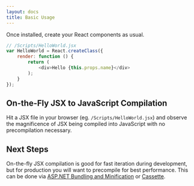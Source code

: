 ```yaml
---
layout: docs
title: Basic Usage
---
```


Once installed, create your React components as usual.

```javascript
// /Scripts/HelloWorld.jsx
var HelloWorld = React.createClass({
	render: function () {
		return (
			<div>Hello {this.props.name}</div>
		);
	}
});
```

On-the-Fly JSX to JavaScript Compilation
----------------------------------------
Hit a JSX file in your browser (eg. `/Scripts/HelloWorld.jsx`) and observe
the magnificence of JSX being compiled into JavaScript with no precompilation
necessary.

Next Steps
-----------
On-the-fly JSX compilation is good for fast iteration during development, but
for production you will want to precompile for best performance. This can be
done via [ASP.NET Bundling and Minification](/guides/weboptimizer.html) or
[Cassette](/guides/cassette.html).
